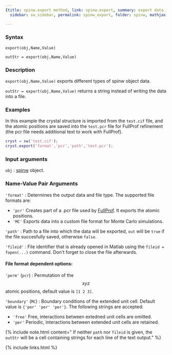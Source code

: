 ```yaml
---
{title: spinw.export method, link: spinw.export, summary: export data into file, keywords: sample,
  sidebar: sw_sidebar, permalink: spinw_export, folder: spinw, mathjax: 'true'}

---
```

  
### Syntax
  
`export(obj,Name,Value)`
  
`outStr = export(obj,Name,Value)`
 
### Description
  
`export(obj,Name,Value)` exports different types of spinw object data.
 
`outStr = export(obj,Name,Value)` returns a string instead of writing the
data into a file.
 
### Examples
  
In this example the crystal structure is imported from the `test.cif`
file, and the atomic positions are saved into the `test.pcr` file for
FullProf refinement (the pcr file needs additional text to work with
FullProf).
 
```matlab
cryst = sw('test.cif');
cryst.export('format','pcr','path','test.pcr');
```
 
### Input arguments
 
`obj`
: [spinw](spinw) object.
 
### Name-Value Pair Arguments
 
`'format'`
: Determines the output data and file type. The supported file formats
  are:
  * `'pcr'`   Creates part of a .pcr file used by [FullProf](https://www.ill.eu/sites/fullprof). It exports the
    atomic positions.
  * `'MC'`    Exports data into a custom file format for Monte Carlo simulations.
 
`'path'`
: Path to a file into which the data will be exported, `out` will
  be `true` if the file succesfully saved, otherwise `false`.
 
`'fileid'`
: File identifier that is already opened in Matlab using the
  `fileid = fopen(...)` command. Don't forget to close the file
  afterwards.
   
#### File format dependent options:
   
`'perm'` (`pcr`)
: Permutation of the $$xyz$$ atomic positions, default value is `[1 2 3]`.
   
`'boundary'` (`MC`)
: Boundary conditions of the extended unit cell. Default value is `{'per'
  'per' 'per'}`. The following strings are accepted:
  * `'free'`  Free, interactions between extedned unit cells are omitted.
  * `'per'`   Periodic, interactions between extended unit cells are
    retained.
   
{% include note.html content=" If neither `path` nor `fileid` is given, the `outStr` will be a
cell containing strings for each line of the text output." %}
   

{% include links.html %}

